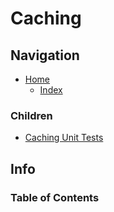 # Caching

## Navigation

* [Home](/README.md)
	* [Index](/docs/Index.md)

### Children

* [Caching Unit Tests](/src/CachingUnitTests/README.md)

## Info

### Table of Contents